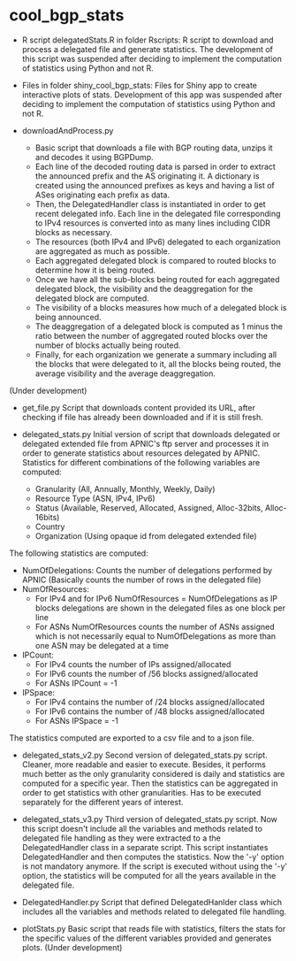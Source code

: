 # cool_bgp_stats

* R script delegatedStats.R in folder Rscripts:
R script to download and process a delegated file and generate statistics.
The development of this script was suspended after deciding to implement the computation of statistics using Python and not R.

* Files in folder shiny_cool_bgp_stats:
Files for Shiny app to create interactive plots of stats.
Development of this app was suspended after deciding to implement the computation of statistics using Python and not R.

* downloadAndProcess.py
	- Basic script that downloads a file with BGP routing data, unzips it and decodes it using BGPDump.
	- Each line of the decoded routing data is parsed in order to extract the announced prefix and the AS originating it. A dictionary is created using the announced prefixes as keys and having a list of ASes originating each prefix as data.
	- Then, the DelegatedHandler class is instantiated in order to get recent delegated info. Each line in the delegated file corresponding to IPv4 resources is converted into as many lines including CIDR blocks as necessary.
	- The resources (both IPv4 and IPv6) delegated to each organization are aggregated as much as possible.
	- Each aggregated delegated block is compared to routed blocks to determine how it is being routed.
	- Once we have all the sub-blocks being routed for each aggregated delegated block, the visibility and the deaggregation for the delegated block are computed.
	- The visibility of a blocks measures how much of a delegated block is being announced.
	- The deaggregation of a delegated block is computed as 1 minus the ratio between the number of aggregated routed blocks over the number of blocks actually being routed.
	- Finally, for each organization we generate a summary including all the blocks that were delegated to it, all the blocks being routed, the average visibility and the average deaggregation.  

(Under development)

* get_file.py
Script that downloads content provided its URL, after checking if file has already been downloaded and if it is still fresh.

* delegated_stats.py
Initial version of script that downloads delegated or delegated extended file from APNIC's ftp server and processes it in order to generate statistics about resources delegated by APNIC.
Statistics for different combinations of the following variables are computed:
  - Granularity (All, Annually, Monthly, Weekly, Daily)
  - Resource Type (ASN, IPv4, IPv6)
  - Status (Available, Reserved, Allocated, Assigned, Alloc-32bits, Alloc-16bits)
  - Country
  - Organization (Using opaque id from delegated extended file)

The following statistics are computed:
  - NumOfDelegations: Counts the number of delegations performed by APNIC
    (Basically counts the number of rows in the delegated file)
  - NumOfResources:
      - For IPv4 and for IPv6 NumOfResources = NumOfDelegations as IP blocks delegations are shown in the delegated files as one block per line
      - For ASNs NumOfResources counts the number of ASNs assigned which is not necessarily equal to NumOfDelegations as more than one ASN may be delegated at a time
  - IPCount:
      - For IPv4 counts the number of IPs assigned/allocated
      - For IPv6 counts the number of /56 blocks assigned/allocated
      - For ASNs IPCount = -1
  - IPSpace:
      - For IPv4 contains the number of /24 blocks assigned/allocated
      - For IPv6 contains the number of /48 blocks assigned/allocated
      - For ASNs IPSpace = -1
      
The statistics computed are exported to a csv file and to a json file.

* delegated_stats_v2.py
Second version of delegated_stats.py script. Cleaner, more readable and easier to execute.
Besides, it performs much better as the only granularity considered is daily and
statistics are computed for a specific year.
Then the statistics can be aggregated in order to get statistics with other granularities.
Has to be executed separately for the different years of interest.

* delegated_stats_v3.py
Third version of delegated_stats.py script. Now this script doesn't include all the variables and methods related to delegated file handling as they were extracted to a the DelegatedHandler class in a separate script. This script instantiates DelegatedHandler and then computes the statistics. Now the '-y' option is not mandatory anymore. If the script is executed without using the '-y' option, the statistics will be computed for all the years available in the delegated file.

* DelegatedHandler.py
Script that defined DelegatedHanlder class which includes all the variables and methods related to delegated file handling.

* plotStats.py
Basic script that reads file with statistics, filters the stats for the specific values of the different variables provided
and generates plots. (Under development)
